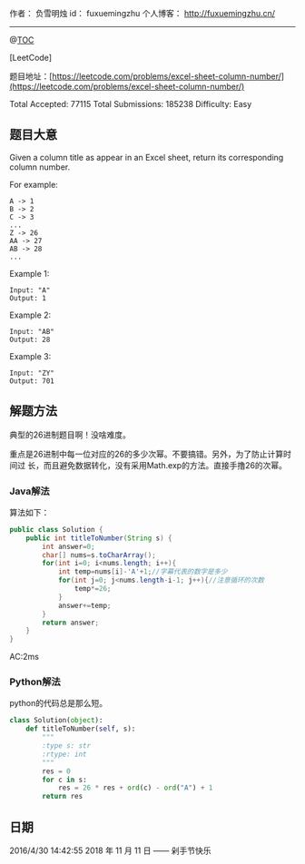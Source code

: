 作者： 负雪明烛
id：	fuxuemingzhu
个人博客：	http://fuxuemingzhu.cn/

---
@[TOC](目录)

[LeetCode]

题目地址：[https://leetcode.com/problems/excel-sheet-column-number/](https://leetcode.com/problems/excel-sheet-column-number/)

Total Accepted: 77115 Total Submissions: 185238 Difficulty: Easy


## 题目大意

Given a column title as appear in an Excel sheet, return its corresponding column number.

For example:

    A -> 1
    B -> 2
    C -> 3
    ...
    Z -> 26
    AA -> 27
    AB -> 28 
    ...

Example 1:

	Input: "A"
	Output: 1

Example 2:
	
	Input: "AB"
	Output: 28

Example 3:

	Input: "ZY"
	Output: 701

## 解题方法

典型的26进制题目啊！没啥难度。

重点是26进制中每一位对应的26的多少次幂。不要搞错。另外，为了防止计算时间过
长，而且避免数据转化，没有采用Math.exp的方法。直接手撸26的次幂。

### Java解法

算法如下：

```java
public class Solution {
    public int titleToNumber(String s) {
        int answer=0;
        char[] nums=s.toCharArray();
        for(int i=0; i<nums.length; i++){
            int temp=nums[i]-'A'+1;//字幕代表的数字是多少
            for(int j=0; j<nums.length-i-1; j++){//注意循环的次数
                temp*=26;
            }
            answer+=temp;
        }
        return answer;
    }
}
```

AC:2ms

### Python解法

python的代码总是那么短。

```python
class Solution(object):
    def titleToNumber(self, s):
        """
        :type s: str
        :rtype: int
        """
        res = 0
        for c in s:
            res = 26 * res + ord(c) - ord("A") + 1
        return res
```

## 日期

2016/4/30 14:42:55 
2018 年 11 月 11 日 —— 剁手节快乐
